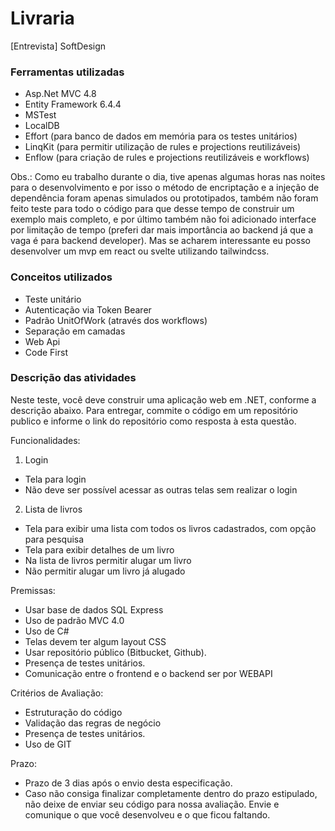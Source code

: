 # Livraria
[Entrevista] SoftDesign

### Ferramentas utilizadas
- Asp.Net MVC 4.8
- Entity Framework 6.4.4
- MSTest
- LocalDB
- Effort (para banco de dados em memória para os testes unitários)
- LinqKit (para permitir utilização de rules e projections reutilizáveis)
- Enflow (para criação de rules e projections reutilizáveis e workflows)

Obs.: Como eu trabalho durante o dia, tive apenas algumas horas nas noites para o desenvolvimento e por isso o método de encriptação e a injeção de dependência foram apenas simulados ou prototipados, também não foram feito teste para todo o código para que desse tempo de construir um exemplo mais completo, e por último também não foi adicionado interface por limitação de tempo (preferi dar mais importância ao backend já que a vaga é para backend developer). Mas se acharem interessante eu posso desenvolver um mvp em react ou svelte utilizando tailwindcss.


### Conceitos utilizados

- Teste unitário
- Autenticação via Token Bearer
- Padrão UnitOfWork (através dos workflows)
- Separação em camadas
- Web Api
- Code First

### Descrição das atividades
Neste teste, você deve construir uma aplicação web em .NET, conforme a descrição abaixo.
Para entregar, commite o código em um repositório publico e informe o link do repositório como resposta à esta questão.


Funcionalidades:
1) Login
- Tela para login
- Não deve ser possível acessar as outras telas sem realizar o login


2) Lista de livros
- Tela para exibir uma lista com todos os livros cadastrados, com opção para pesquisa
- Tela para exibir detalhes de um livro
- Na lista de livros permitir alugar um livro
- Não permitir alugar um livro já alugado


Premissas:
- Usar base de dados SQL Express
- Uso de padrão MVC 4.0
- Uso de C#
- Telas devem ter algum layout CSS
- Usar repositório público (Bitbucket, Github).
- Presença de testes unitários.
- Comunicação entre o frontend e o backend ser por WEBAPI

Critérios de Avaliação:
- Estruturação do código
- Validação das regras de negócio
- Presença de testes unitários.
- Uso de GIT


Prazo:
- Prazo de 3 dias após o envio desta especificação.
- Caso não consiga finalizar completamente dentro do prazo estipulado, não deixe de enviar seu código para nossa avaliação. Envie e comunique o que você desenvolveu e o que ficou faltando.

